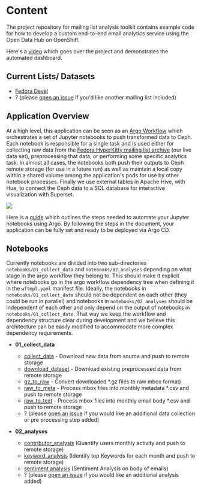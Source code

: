 # Content

The project repository for mailing list analysis toolkit contains example code for how to develop a custom end-to-end email analytics service using the Open Data Hub on OpenShift.

Here's a [video](https://www.youtube.com/watch?v=arvpVoTXgZg) which goes over the project and demonstrates the automated dashboard.

## Current Lists/ Datasets

* [Fedora Devel](https://lists.fedoraproject.org/archives/list/devel@lists.fedoraproject.org/)
* ? (please [open an issue](https://github.com/aicoe-aiops/mailing-list-analysis-toolkit/issues/new?assignees=&labels=enhancement&template=feature_request.md) if you'd like another mailing list included)

## Application Overview

At a high level, this application can be seen as an [Argo Workflow](https://argoproj.github.io/argo/) which orchestrates a set of Jupyter notebooks to push transformed data to Ceph. Each notebook is responsible for a single task and is used either for collecting raw data from the [Fedora HyperKitty mailing list archive](https://lists.fedoraproject.org/archives/) (our live data set), preprocessing that data, or performing some specific analytics task. In almost all cases, the notebooks both push their outputs to Ceph remote storage (for use in a future run) as well as maintain a local copy within a shared volume among the application's pods for use by other notebook processes. Finally we use external tables in Apache Hive, with Hue, to connect the Ceph data to a SQL database for interactive visualization with Superset.

![](docs/assets/images/app-overview.png)

Here is a [guide](../manifests/README.md) which outlines the steps needed to automate your Jupyter notebooks using Argo. By following the steps in the document, your application can be fully set and ready to be deployed via Argo CD.

## Notebooks

Currently notebooks are divided into two sub-directories `notebooks/01_collect_data` and `notebooks/02_analyses` depending on what stage in the argo workflow they belong to. This should make it explicit where notebooks go in the argo workflow dependency tree when defining it in the `wftmpl.yaml` manifest file. Ideally, the notebooks in `notebooks/01_collect_data` should not be dependent on each other (they could be run in parallel) and notebooks in `notebooks/02_analyses` should be independent of each other and only depend on the output of notebooks in `notebooks/01_collect_date`. That way we keep the workflow and dependency structure clear during development and we believe this architecture can be easily modified to accommodate more complex dependency requirements.


* **01_collect_data**

    * [collect_data](../notebooks/01_collect_data/collect_data.ipynb) - Download new data from source and push to remote storage
    * [download_dataset](../notebooks/01_collect_data/download_datasets.ipynb) - Download existing preprocessed data from remote storage
    * [gz_to_raw](../notebooks/01_collect_data/gz_to_raw.ipynb) - Convert downloaded *.gz files to raw mbox format)
    * [raw_to_meta](../notebooks/01_collect_data/raw_to_meta.ipynb) - Process mbox files into monthly metadata *.csv and push to remote storage
    * [raw_to_text](../notebooks/01_collect_data/raw_to_text.ipynb) - Process mbox files into monthly email body *.csv and push to remote storage
    * ? (please [open an issue](https://github.com/aicoe-aiops/mailing-list-analysis-toolkit/issues/new?assignees=&labels=enhancement&template=feature_request.md) if you would like an additional data collection or pre processing step added)

 * **02_analyses**

    * [contributor_analysis](../notebooks/02_analyses/contributor_analysis.ipynb) (Quantify users monthly activity and push to remote storage)
    * [keyword_analysis](../notebooks/02_analyses/contributor_analysis.ipynb) (Identify top Keywords for each month and push to remote storage)
    * [sentiment analysis](../notebooks/02_analyses/sentiment_analysis.ipynb) (Sentiment Analysis on body of emails)
    * ? (please [open an issue](https://github.com/aicoe-aiops/mailing-list-analysis-toolkit/issues/new?assignees=&labels=enhancement&template=feature_request.md) if you would like an additional analysis added)
